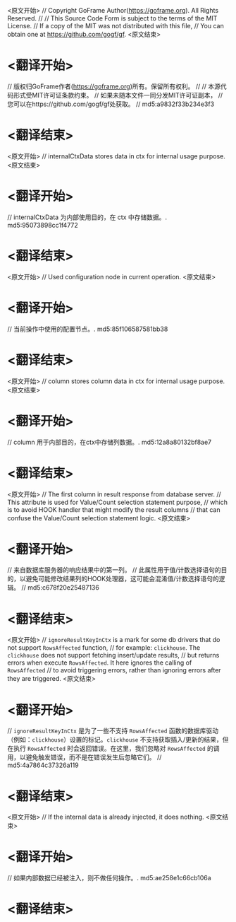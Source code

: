
<原文开始>
// Copyright GoFrame Author(https://goframe.org). All Rights Reserved.
//
// This Source Code Form is subject to the terms of the MIT License.
// If a copy of the MIT was not distributed with this file,
// You can obtain one at https://github.com/gogf/gf.
<原文结束>

# <翻译开始>
// 版权归GoFrame作者(https://goframe.org)所有。保留所有权利。
//
// 本源代码形式受MIT许可证条款约束。
// 如果未随本文件一同分发MIT许可证副本，
// 您可以在https://github.com/gogf/gf处获取。
// md5:a9832f33b234e3f3
# <翻译结束>


<原文开始>
// internalCtxData stores data in ctx for internal usage purpose.
<原文结束>

# <翻译开始>
// internalCtxData 为内部使用目的，在 ctx 中存储数据。. md5:95073898cc1f4772
# <翻译结束>


<原文开始>
// Used configuration node in current operation.
<原文结束>

# <翻译开始>
// 当前操作中使用的配置节点。. md5:85f106587581bb38
# <翻译结束>


<原文开始>
// column stores column data in ctx for internal usage purpose.
<原文结束>

# <翻译开始>
// column 用于内部目的，在ctx中存储列数据。. md5:12a8a80132bf8ae7
# <翻译结束>


<原文开始>
	// The first column in result response from database server.
	// This attribute is used for Value/Count selection statement purpose,
	// which is to avoid HOOK handler that might modify the result columns
	// that can confuse the Value/Count selection statement logic.
<原文结束>

# <翻译开始>
// 来自数据库服务器的响应结果中的第一列。
// 此属性用于值/计数选择语句的目的，以避免可能修改结果列的HOOK处理器，这可能会混淆值/计数选择语句的逻辑。
// md5:c678f20e25487136
# <翻译结束>


<原文开始>
	// `ignoreResultKeyInCtx` is a mark for some db drivers that do not support `RowsAffected` function,
	// for example: `clickhouse`. The `clickhouse` does not support fetching insert/update results,
	// but returns errors when execute `RowsAffected`. It here ignores the calling of `RowsAffected`
	// to avoid triggering errors, rather than ignoring errors after they are triggered.
<原文结束>

# <翻译开始>
// `ignoreResultKeyInCtx` 是为了一些不支持 `RowsAffected` 函数的数据库驱动（例如：`clickhouse`）设置的标记。`clickhouse` 不支持获取插入/更新的结果，但在执行 `RowsAffected` 时会返回错误。在这里，我们忽略对 `RowsAffected` 的调用，以避免触发错误，而不是在错误发生后忽略它们。
// md5:4a7864c37326a119
# <翻译结束>


<原文开始>
// If the internal data is already injected, it does nothing.
<原文结束>

# <翻译开始>
// 如果内部数据已经被注入，则不做任何操作。. md5:ae258e1c66cb106a
# <翻译结束>

